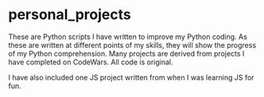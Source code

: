 # personal_projects

These are Python scripts I have written to improve my Python coding. As these are written at different points of my skills, they will show the progress of my Python comprehension. Many projects are derived from projects I have completed on CodeWars. All code is original. 

I have also included one JS project written from when I was learning JS for fun.
